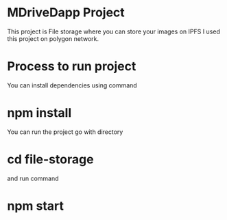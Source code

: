 # MDriveDapp Project

This project is File storage where you can store your images on IPFS
I used this project on polygon network.


# Process to run project
You can install dependencies
using command 
# npm install
You can run the project go with directory 
# cd file-storage
 
and run command 
# npm start